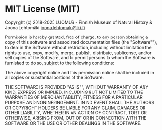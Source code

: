 # MIT License (MIT)

Copyright (c) 2018-2025 LUOMUS - Finnish Museum of Natural History & Joona Lehtomäki <joona.lehtomaki@iki.fi>

Permission is hereby granted, free of charge, to any person obtaining a copy of this software and associated documentation files (the "Software""), to deal in the Software without restriction, including without limitation the rights to use, copy, modify, merge, publish, distribute, sublicense, and/or sell copies of the Software, and to permit persons to whom the Software is furnished to do so, subject to the following conditions:

The above copyright notice and this permission notice shall be included in all copies or substantial portions of the Software.

THE SOFTWARE IS PROVIDED "AS IS"", WITHOUT WARRANTY OF ANY KIND, EXPRESS OR IMPLIED, INCLUDING BUT NOT LIMITED TO THE WARRANTIES OF MERCHANTABILITY, FITNESS FOR A PARTICULAR PURPOSE AND NONINFRINGEMENT. IN NO EVENT SHALL THE AUTHORS OR COPYRIGHT HOLDERS BE LIABLE FOR ANY CLAIM, DAMAGES OR OTHER LIABILITY, WHETHER IN AN ACTION OF CONTRACT, TORT OR OTHERWISE, ARISING FROM, OUT OF OR IN CONNECTION WITH THE SOFTWARE OR THE USE OR OTHER DEALINGS IN THE SOFTWARE.
